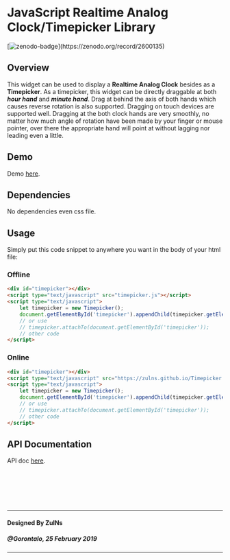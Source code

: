 # JavaScript Realtime Analog Clock/Timepicker Library

[![zenodo-badge](https://zenodo.org/badge/163522223.svg?)](https://zenodo.org/record/2600135)

## Overview
This widget can be used to display a **Realtime Analog Clock** besides as a **Timepicker**. As a timepicker, this widget can be directly draggable at both
***hour hand*** and ***minute hand***. Drag at behind the axis of both hands which causes reverse rotation is also supported. Dragging on touch devices are
supported well. Dragging at the both clock hands are very smoothly, no matter how much angle of rotation have been made by your finger or mouse pointer,
over there the appropriate hand will point at without lagging nor leading even a little.

## Demo
Demo [here](https://zulns.github.io/Timepicker.js/).

## Dependencies
No dependencies even css file. 

## Usage
Simply put this code snippet to anywhere you want in the body of your html file:

### Offline
```html
<div id="timepicker"></div>
<script type="text/javascript" src="timepicker.js"></script>
<script type="text/javascript">
    let timepicker = new Timepicker();
    document.getElementById('timepicker').appendChild(timepicker.getElement());
    // or use
    // timepicker.attachTo(document.getElementById('timepicker'));
    // other code
</script>
```

### Online
```html
<div id="timepicker"></div>
<script type="text/javascript" src="https://zulns.github.io/Timepicker.js/timepicker.js"></script>
<script type="text/javascript">
    let timepicker = new Timepicker();
    document.getElementById('timepicker').appendChild(timepicker.getElement());
    // or use
    // timepicker.attachTo(document.getElementById('timepicker'));
    // other code
</script>
```

## API Documentation
API doc [here](timepicker-api-doc.md).

&nbsp;

&nbsp;

&nbsp;

---
#### Designed By ZulNs
##### @Gorontalo, 25 February 2019
---
